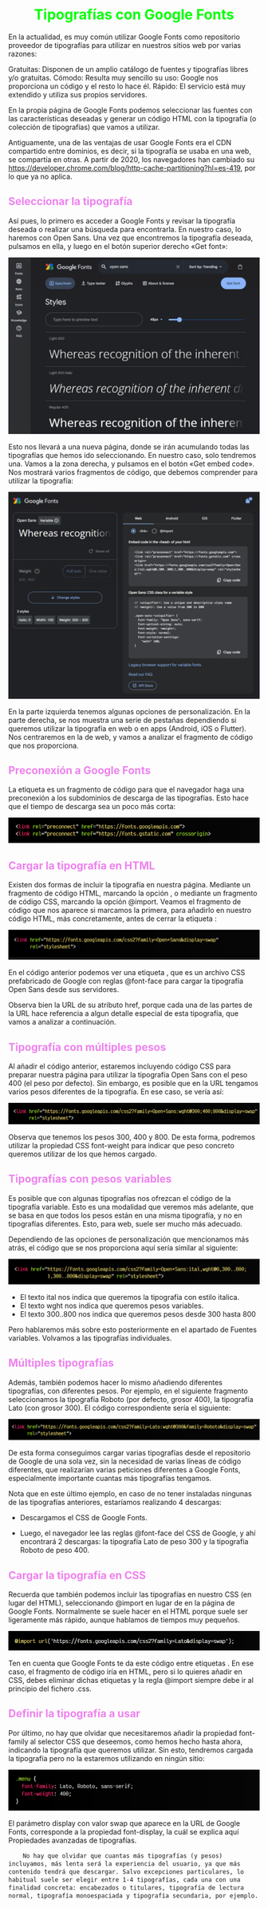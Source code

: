 # <span style="color:lime"><center>Tipografías con Google Fonts</center></span>

En la actualidad, es muy común utilizar Google Fonts como repositorio proveedor de tipografías para utilizar en nuestros sitios web por varias razones:

  Gratuitas: Disponen de un amplio catálogo de fuentes y tipografías libres y/o gratuitas.
  Cómodo: Resulta muy sencillo su uso: Google nos proporciona un código y el resto lo hace él.
  Rápido: El servicio está muy extendido y utiliza sus propios servidores.

En la propia página de Google Fonts podemos seleccionar las fuentes con las características deseadas y generar un código HTML con la tipografía (o colección de tipografías) que vamos a utilizar.

  Antiguamente, una de las ventajas de usar Google Fonts era el CDN compartido entre dominios, es decir, si la tipografía se usaba en una web, se compartía en otras. A partir de 2020, los navegadores han cambiado su https://developer.chrome.com/blog/http-cache-partitioning?hl=es-419, por lo que ya no aplica.

## <span style="color:violet">Seleccionar la tipografía</span>
Así pues, lo primero es acceder a Google Fonts y revisar la tipografía deseada o realizar una búsqueda para encontrarla. En nuestro caso, lo haremos con Open Sans. Una vez que encontremos la tipografía deseada, pulsamos en ella, y luego en el botón superior derecho «Get font»:

![alt text](./imagenes-tipografias-con-google-fonts/google-fonts.png)

Esto nos llevará a una nueva página, donde se irán acumulando todas las tipografías que hemos ido seleccionando. En nuestro caso, solo tendremos una. Vamos a la zona derecha, y pulsamos en el botón «Get embed code». Nos mostrará varios fragmentos de código, que debemos comprender para utilizar la tipografía:

![alt text](./imagenes-tipografias-con-google-fonts/google-font-get-embed-code.png)

En la parte izquierda tenemos algunas opciones de personalización. En la parte derecha, se nos muestra una serie de pestañas dependiendo si queremos utilizar la tipografía en web o en apps (Android, iOS o Flutter). Nos centraremos en la de web, y vamos a analizar el fragmento de código que nos proporciona.

## <span style="color:violet">Preconexión a Google Fonts</span>
La etiqueta <link rel="preconnect"> es un fragmento de código para que el navegador haga una preconexión a los subdominios de descarga de las tipografías. Esto hace que el tiempo de descarga sea un poco más corta:

![alt text](./imagenes-tipografias-con-google-fonts/image.png)

## <span style="color:violet">Cargar la tipografía en HTML</span>
Existen dos formas de incluir la tipografía en nuestra página. Mediante un fragmento de código HTML, marcando la opción <link>, o mediante un fragmento de código CSS, marcando la opción @import. Veamos el fragmento de código que nos aparece si marcamos la primera, <link> para añadirlo en nuestro código HTML, más concretamente, antes de cerrar la etiqueta </head>:

![alt text](./imagenes-tipografias-con-google-fonts/image-1.png)

En el código anterior podemos ver una etiqueta <link rel="stylesheet">, que es un archivo CSS prefabricado de Google con reglas @font-face para cargar la tipografía Open Sans desde sus servidores.

Observa bien la URL de su atributo href, porque cada una de las partes de la URL hace referencia a algun detalle especial de esta tipografía, que vamos a analizar a continuación.

## <span style="color:violet">Tipografía con múltiples pesos</span>
Al añadir el código anterior, estaremos incluyendo código CSS para preparar nuestra página para utilizar la tipografía Open Sans con el peso 400 (el peso por defecto). Sin embargo, es posible que en la URL tengamos varios pesos diferentes de la tipografía. En ese caso, se vería así:

![alt text](./imagenes-tipografias-con-google-fonts/image-2.png)

Observa que tenemos los pesos 300, 400 y 800. De esta forma, podremos utilizar la propiedad CSS font-weight para indicar que peso concreto queremos utilizar de los que hemos cargado.

## <span style="color:violet">Tipografías con pesos variables</span>
Es posible que con algunas tipografías nos ofrezcan el código de la tipografía variable. Esto es una modalidad que veremos más adelante, que se basa en que todos los pesos están en una misma tipografía, y no en tipografías diferentes. Esto, para web, suele ser mucho más adecuado.

Dependiendo de las opciones de personalización que mencionamos más atrás, el código que se nos proporciona aquí sería similar al siguiente:

![alt text](./imagenes-tipografias-con-google-fonts/image-3.png)


   - El texto ital nos indica que queremos la tipografía con estilo italica.
   - El texto wght nos indica que queremos pesos variables.
   - El texto 300..800 nos indica que queremos pesos desde 300 hasta 800

Pero hablaremos más sobre esto posteriormente en el apartado de Fuentes variables. Volvamos a las tipografías individuales.

## <span style="color:violet">Múltiples tipografías</span>
Además, también podemos hacer lo mismo añadiendo diferentes tipografías, con diferentes pesos. Por ejemplo, en el siguiente fragmento seleccionamos la tipografía Roboto (por defecto, grosor 400), la tipografía Lato (con grosor 300). El código correspondiente sería el siguiente:

![alt text](./imagenes-tipografias-con-google-fonts/image-4.png)

De esta forma conseguimos cargar varias tipografías desde el repositorio de Google de una sola vez, sin la necesidad de varias líneas de código diferentes, que realizarían varias peticiones diferentes a Google Fonts, especialmente importante cuantas más tipografías tengamos.

Nota que en este último ejemplo, en caso de no tener instaladas ningunas de las tipografías anteriores, estaríamos realizando 4 descargas:

   - Descargamos el CSS de Google Fonts.

   - Luego, el navegador lee las reglas @font-face del CSS de Google, y ahí encontrará 2 descargas: la tipografía Lato de peso 300 y la tipografía Roboto de peso 400.

## <span style="color:violet">Cargar la tipografía en CSS</span>
Recuerda que también podemos incluir las tipografías en nuestro CSS (en lugar del HTML), seleccionando @import en lugar de <link> en la página de Google Fonts. Normalmente se suele hacer en el HTML porque suele ser ligeramente más rápido, aunque hablamos de tiempos muy pequeños.

![alt text](./imagenes-tipografias-con-google-fonts/image-5.png)

Ten en cuenta que Google Fonts te da este código entre etiquetas <style> y </style>. En ese caso, el fragmento de código iría en HTML, pero si lo quieres añadir en CSS, debes eliminar dichas etiquetas y la regla @import siempre debe ir al principio del fichero .css.

## <span style="color:violet">Definir la tipografía a usar</span>
Por último, no hay que olvidar que necesitaremos añadir la propiedad font-family al selector CSS que deseemos, como hemos hecho hasta ahora, indicando la tipografía que queremos utilizar. Sin esto, tendremos cargada la tipografía pero no la estaremos utilizando en ningún sitio:

![alt text](./imagenes-tipografias-con-google-fonts/image-6.png)

El parámetro display con valor swap que aparece en la URL de Google Fonts, corresponde a la propiedad font-display, la cuál se explica aquí Propiedades avanzadas de tipografías.

        No hay que olvidar que cuantas más tipografías (y pesos) incluyamos, más lenta será la experiencia del usuario, ya que más contenido tendrá que descargar. Salvo excepciones particulares, lo habitual suele ser elegir entre 1-4 tipografías, cada una con una finalidad concreta: encabezados o titulares, tipografía de lectura normal, tipografía monoespaciada y tipografía secundaria, por ejemplo.


